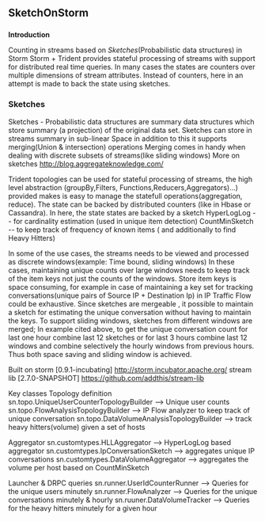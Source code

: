 ## **SketchOnStorm**
###

**Introduction**

Counting in streams based on _Sketches_(Probabilistic data structures) in Storm
Storm + Trident provides stateful processing of streams with support for distributed real time queries.
In many cases the states are counters over multiple dimensions of stream attributes.
Instead of counters, here in an attempt is made to back the state using sketches.

### Sketches
Sketches - Probabilistic data structures are summary data structures which store summary (a projection) of the original data set.
Sketches can store in streams summary in sub-linear Space in addition to this it supports merging(Union & intersection) operations
Merging comes in handy when dealing with discrete subsets of streams(like sliding windows)
More on sketches
http://blog.aggregateknowledge.com/

Trident topologies can be used for stateful processing of streams, the high level abstraction (groupBy,Filters, Functions,Reducers,Aggregators)...)
provided makes is easy to manage the statefull operations(aggregation, reduce).
The state can be backed by distributed counters (like in Hbase or Cassandra). In here, the state states are backed by
 a sketch
 HyperLogLog -- for cardinality estimation (used in unique item detection)
 CountMinSketch -- to keep track of frequency of known items ( and additionally to find Heavy Hitters)

In some of the use cases, the streams needs to be viewed and processed as discrete windows(example: Time bound, sliding windows)
In these cases, maintaining unique counts over large windows needs to keep track of the item keys not just the counts of the windows.
Store item keys is space consuming, for example in case of maintaining a key set for tracking conversations(unique pairs of Source IP + Destination Ip) in IP Traffic Flow
could be exhaustive. Since sketches are mergeable , it possible to maintain a sketch for estimating the unique conversation without having to maintain the keys.
To support sliding windows, sketches from different windows are merged; In example cited above, to get the unique conversation count
for <bold>last</bold> one hour combine last 12 sketches or for last 3 hours combine last 12 windows and combine selectively the
hourly windows from previous hours. Thus both space saving and sliding window is achieved.

Built on
storm [0.9.1-incubating] http://storm.incubator.apache.org/
stream lib [2.7.0-SNAPSHOT] https://github.com/addthis/stream-lib

Key classes
Topology definition
sn.topo.UniqueUserCounterTopologyBuilder --> Unique user counts
sn.topo.FlowAnalysisTopologyBuilder --> IP Flow analyzer to keep track of unique conversation
sn.topo.DataVolumeAnalysisTopologyBuilder --> track heavy hitters(volume) given a set of hosts

Aggregator
sn.customtypes.HLLAggregator --> HyperLogLog based aggregator
sn.customtypes.IpConversationSketch --> aggregates unique IP conversations
sn.customtypes.DataVolumeAggregator --> aggregates the volume per host based on CountMinSketch

Launcher & DRPC queries
sn.runner.UserIdCounterRunner --> Queries for the unique users minutely
sn.runner.FlowAnalyzer --> Queries for the unique conversations minutely & hourly
sn.ruuner.DataVolumeTracker --> Queries for the heavy hitters minutely for a given hour
